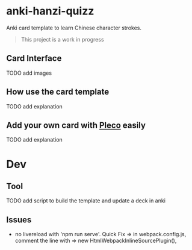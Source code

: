 # anki-hanzi-quizz

Anki card template to learn Chinese character strokes.

> This project is a work in progress

## Card Interface

TODO add images

## How use the card template

TODO add explanation

## Add your own card with [Pleco](https://play.google.com/store/apps/details?id=com.pleco.chinesesystem&pli=1) easily

TODO add explanation

# Dev

## Tool

TODO add script to build the template and update a deck in anki

## Issues
- no livereload with 'npm run serve'. Quick Fix => in webpack.config.js, comment the line with => new HtmlWebpackInlineSourcePlugin(),


